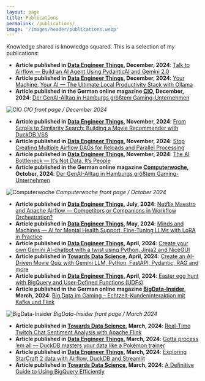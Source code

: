 ```yaml
---
layout: page
title: Publications
permalink: /publications/
image: '/images/header/publications.webp'
---
```


Knowledge shared is knowledge squared. This is a selection of my publications:

* **Article published in [Data Engineer Things](https://blog.det.life/), December, 2024**: [Talk to Airflow — Build an AI Agent Using PydanticAI and Gemini 2.0](https://blog.det.life/talk-to-airflow-build-an-ai-agent-using-pydanticai-and-gemini-2-0-fd645cf99fcb)
* **Article published in [Data Engineer Things](https://blog.det.life/), December, 2024**: [Your Machine, Your AI — The Ultimate Local Productivity Stack with Ollama](https://blog.det.life/your-machine-your-ai-the-ultimate-local-productivity-stack-with-ollama-7a118f271479)
* **Article published in the German online magazine [CIO](https://www.cio.de/), December, 2024**: [Der GenAI-Alltag in Hamburgs größtem Gaming-Unternehmen](https://www.cio.de/a/der-genai-alltag-in-hamburgs-groesstem-gaming-unternehmen,3747896)

![CIO]({{site.baseurl}}/images/cio.webp)
*CIO front page / December 2024*

* **Article published in [Data Engineer Things](https://blog.det.life/), November, 2024**: [From Scrolls to Similarity Search: Building a Movie Recommender with DuckDB VSS](https://blog.det.life/from-scrolls-to-similarity-search-building-a-movie-recommender-with-duckdb-vss-8122e4d2e486)
* **Article published in [Data Engineer Things](https://blog.det.life/), November, 2024**: [Stop Creating Multiple Airflow DAGs for Reloads and Parallel Processing](https://blog.det.life/stop-creating-multiple-airflow-dags-for-reloads-and-parallel-processing-3912974b5866)
* **Article published in [Data Engineer Things](https://blog.det.life/), November, 2024**: [The AI Bottleneck — It’s Not Data, It’s People](https://blog.det.life/the-ai-bottleneck-its-not-data-it-s-people-c80468873a79)
* **Article published in the German online magazine [Computerwoche](https://www.computerwoche.de/), October, 2024**: [Der GenAI-Alltag in Hamburgs größtem Gaming-Unternehmen](https://www.computerwoche.de/article/3553326)

![Computerwoche]({{site.baseurl}}/images/computerwoche.webp)
*Computerwoche front page / October 2024*

* **Article published in [Data Engineer Things](https://blog.det.life/), July, 2024**: [Netflix Maestro and Apache Airflow — Competitors or Companions in Workflow Orchestration?](https://blog.det.life/netflix-maestro-and-apache-airflow-competitors-or-companions-in-workflow-orchestration-2bce948956a5)
* **Article published in [Data Engineer Things](https://blog.det.life/), May, 2024**: [Minds and Machines — AI for Mental Health Support, Fine-Tuning LLMs with LoRA in Practice](https://blog.det.life/minds-and-machines-ai-for-mental-health-support-fine-tuning-llms-with-lora-in-practice-0ff19edb9d76)
* **Article published in [Data Engineer Things](https://blog.det.life/), April, 2024**: [Create your own Gemini AI-chatbot with a twist using Python, Jinja2 and NiceGUI](https://medium.com/data-engineer-things/create-your-own-gemini-ai-chatbot-with-a-twist-using-python-jinja2-and-nicegui-7d35ac981a63)
* **Article published in [Towards Data Science](https://towardsdatascience.com/), April, 2024**: [Create an AI-Driven Movie Quiz with Gemini LLM, Python, FastAPI, Pydantic, RAG and more](https://medium.com/towards-data-science/create-an-ai-driven-movie-quiz-with-gemini-llm-python-fastapi-pydantic-rag-and-more-e15322be4f66)
* **Article published in [Data Engineer Things](https://blog.det.life/), April, 2024**: [Easter egg hunt with BigQuery and User-Defined Functions (UDFs)
](https://medium.com/data-engineer-things/easter-egg-hunt-with-bigquery-and-user-defined-functions-udfs-c89b3e831823)
* **Article published in the German online magazine [BigData-Insider](https://www.bigdata-insider.de/), March, 2024**: [Big Data im Gaming – Echtzeit-Kundeninteraktion mit Kafka und Flink](https://www.bigdata-insider.de/big-data-im-gaming-echtzeit-kundeninteraktion-mit-kafka-und-flink-a-5f54958c1e1b6983adddaa16e3a59ae7/)

![BigData-Insider]({{site.baseurl}}/images/bd-insider.webp)
*BigData-Insider front page / March 2024*

* **Article published in [Towards Data Science](https://towardsdatascience.com/), March, 2024**: [Real-Time Twitch Chat Sentiment Analysis with Apache Flink](https://medium.com/towards-data-science/real-time-twitch-chat-sentiment-analysis-with-apache-flink-e165ac1a8dcf)
* **Article published in [Data Engineer Things](https://blog.det.life/), March, 2024**: [Gotta process ’em all — DuckDB masters your data like a Pokémon trainer](https://medium.com/data-engineer-things/gotta-process-em-all-duckdb-masters-your-data-like-a-pok%C3%A9mon-trainer-051a38cbc5cd)
* **Article published in [Data Engineer Things](https://blog.det.life/), March, 2024**: [Exploring StarCraft 2 data with Airflow, DuckDB and Streamlit](https://blog.det.life/exploring-starcraft-2-data-with-airflow-duckdb-and-streamlit-7c0ad79f9ca6)
* **Article published in [Towards Data Science](https://towardsdatascience.com/), March, 2024**: [A Definitive Guide to Using BigQuery Efficiently](https://towardsdatascience.com/burn-data-rather-than-money-with-bigquery-the-definitive-guide-1b50a9fdf096)
